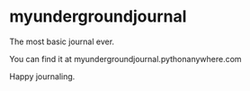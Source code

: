 # myundergroundjournal

The most basic journal ever.

You can find it at myundergroundjournal.pythonanywhere.com

Happy journaling.
